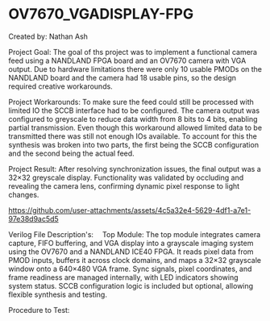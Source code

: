# OV7670_VGADISPLAY-FPG
Created by: Nathan Ash

Project Goal:
The goal of ths project was to implement a functional camera feed using a NANDLAND FPGA board and an OV7670 camera with VGA output. Due to hardware limitations there were only 10 usable PMODs on the NANDLAND board and the camera had 18 usable pins, so the design required creative workarounds.

Project Workarounds:
To make sure the feed could still be processed with limited IO the SCCB interface had to be configured. The camera output was configured to greyscale to reduce data width from 8 bits to 4 bits, enabling partial transmission. Even though this workaround allowed limited data to be transmitted there was still not enough IOs available. To account for this the synthesis was broken into two parts, the first being the SCCB configuration and the second being the actual feed.

Project Result:
After resolving synchronization issues, the final output was a 32×32 greyscale display. Functionality was validated by occluding and revealing the camera lens, confirming dynamic pixel response to light changes.


https://github.com/user-attachments/assets/4c5a32e4-5629-4df1-a7e1-97e38d9ac5d5

Verilog File Description's:
&emsp;Top Module:
The top module integrates camera capture, FIFO buffering, and VGA display into a grayscale imaging system using the OV7670 and a NANDLAND ICE40 FPGA. It reads pixel   data from PMOD inputs, buffers it across clock domains, and maps a 32×32 grayscale window onto a 640×480 VGA frame. Sync signals, pixel coordinates, and frame         readiness are managed internally, with LED indicators showing system status. SCCB configuration logic is included but optional, allowing flexible synthesis and        testing.
  



Procedure to Test:



